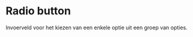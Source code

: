 <!-- @license CC0-1.0 -->

# Radio button

Invoerveld voor het kiezen van een enkele optie uit een groep van opties.
